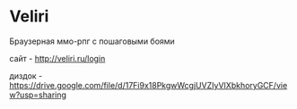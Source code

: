 # Veliri
Браузерная ммо-рпг с пошаговыми боями

сайт - http://veliri.ru/login

диздок - https://drive.google.com/file/d/17Fi9x18PkgwWcgjUVZIyVIXbkhoryGCF/view?usp=sharing
